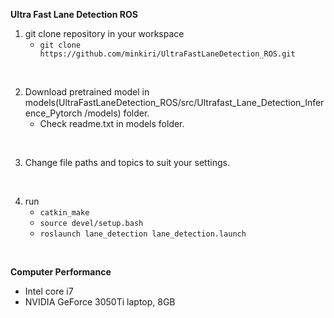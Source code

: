 **Ultra Fast Lane Detection ROS**

1. git clone repository in your workspace
    - `git clone https://github.com/minkiri/UltraFastLaneDetection_ROS.git`

<br>

2. Download pretrained model in models(UltraFastLaneDetection_ROS/src/Ultrafast_Lane_Detection_Inference_Pytorch
/models) folder.
    - Check readme.txt in models folder.

<br>

3. Change file paths and topics to suit your settings.

<br>

4. run
   - `catkin_make`
   - `source devel/setup.bash`
   - `roslaunch lane_detection lane_detection.launch`

<br>

**Computer Performance**
- Intel core i7
- NVIDIA GeForce 3050Ti laptop, 8GB
